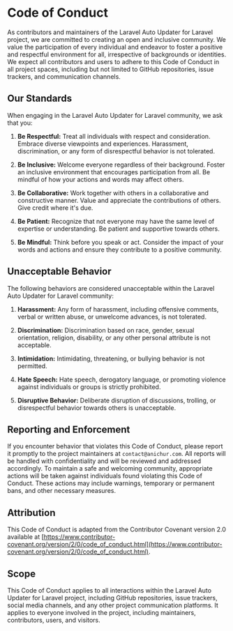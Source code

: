 # Code of Conduct

As contributors and maintainers of the Laravel Auto Updater for Laravel project, we are committed to creating an open and inclusive community. We value the participation of every individual and endeavor to foster a positive and respectful environment for all, irrespective of backgrounds or identities. We expect all contributors and users to adhere to this Code of Conduct in all project spaces, including but not limited to GitHub repositories, issue trackers, and communication channels.

## Our Standards

When engaging in the Laravel Auto Updater for Laravel community, we ask that you:

1. **Be Respectful:** Treat all individuals with respect and consideration. Embrace diverse viewpoints and experiences. Harassment, discrimination, or any form of disrespectful behavior is not tolerated.

2. **Be Inclusive:** Welcome everyone regardless of their background. Foster an inclusive environment that encourages participation from all. Be mindful of how your actions and words may affect others.

3. **Be Collaborative:** Work together with others in a collaborative and constructive manner. Value and appreciate the contributions of others. Give credit where it's due.

4. **Be Patient:** Recognize that not everyone may have the same level of expertise or understanding. Be patient and supportive towards others.

5. **Be Mindful:** Think before you speak or act. Consider the impact of your words and actions and ensure they contribute to a positive community.

## Unacceptable Behavior

The following behaviors are considered unacceptable within the Laravel Auto Updater for Laravel community:

1. **Harassment:** Any form of harassment, including offensive comments, verbal or written abuse, or unwelcome advances, is not tolerated.

2. **Discrimination:** Discrimination based on race, gender, sexual orientation, religion, disability, or any other personal attribute is not acceptable.

3. **Intimidation:** Intimidating, threatening, or bullying behavior is not permitted.

4. **Hate Speech:** Hate speech, derogatory language, or promoting violence against individuals or groups is strictly prohibited.

5. **Disruptive Behavior:** Deliberate disruption of discussions, trolling, or disrespectful behavior towards others is unacceptable.

## Reporting and Enforcement

If you encounter behavior that violates this Code of Conduct, please report it promptly to the project maintainers at `contact@anichur.com`. All reports will be handled with confidentiality and will be reviewed and addressed accordingly. To maintain a safe and welcoming community, appropriate actions will be taken against individuals found violating this Code of Conduct. These actions may include warnings, temporary or permanent bans, and other necessary measures.

## Attribution

This Code of Conduct is adapted from the Contributor Covenant version 2.0 available at [https://www.contributor-covenant.org/version/2/0/code_of_conduct.html](https://www.contributor-covenant.org/version/2/0/code_of_conduct.html).

## Scope

This Code of Conduct applies to all interactions within the Laravel Auto Updater for Laravel project, including GitHub repositories, issue trackers, social media channels, and any other project communication platforms. It applies to everyone involved in the project, including maintainers, contributors, users, and visitors.
